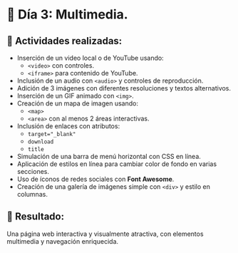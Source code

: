 # 📅 Día 3: Multimedia.

## 📌 Actividades realizadas:

- Inserción de un video local o de YouTube usando:
  - `<video>` con controles.
  - `<iframe>` para contenido de YouTube.
- Inclusión de un audio con `<audio>` y controles de reproducción.
- Adición de 3 imágenes con diferentes resoluciones y textos alternativos.
- Inserción de un GIF animado con `<img>`.
- Creación de un mapa de imagen usando:
  - `<map>`
  - `<area>` con al menos 2 áreas interactivas.
- Inclusión de enlaces con atributos:
  - `target="_blank"`
  - `download`
  - `title`
- Simulación de una barra de menú horizontal con CSS en línea.
- Aplicación de estilos en línea para cambiar color de fondo en varias secciones.
- Uso de íconos de redes sociales con **Font Awesome**.
- Creación de una galería de imágenes simple con `<div>` y estilo en columnas.

## 📌 Resultado:

Una página web interactiva y visualmente atractiva, con elementos multimedia y navegación enriquecida.